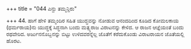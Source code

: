 +++
title = "044 ಎನ್ದು ತಮ್ಮನ್ದಿರು"

+++
44. ಹಾಗೆ ಹೇಳಿ ತಮ್ಮಂದಿರ ಸಹಿತ ಯುದ್ಧವನ್ನು ನೋಡುವ ಆನಂದದಿಂದ ಕೂಡಿದ ಕೋಮಲಕಾಯ (ಧರ್ಮರಾಯ)ನು ಯುದ್ಧಕ್ಕೆ ಸಿದ್ಧನಾಗಿ ಬಂದು ಮತ್ಸ್ಯರಾಜ ವಿರಾಟನನ್ನು ಕೇಳಿದ. ಆ ರಾಜನ ಆಜ್ಞೆಯಂತೆ ಬಂದು ರಥವೇರಿದ. ಅರ್ಜುನನೊಬ್ಬನನ್ನು ಬಿಟ್ಟು ಉಳಿದವರನ್ನೆಲ್ಲ ಜೊತೆಗೆ ಕರೆದುಕೊಂಡು ವಿರಾಟರಾಯನ ಜೊತೆಯಲ್ಲಿ ಹೊರಟ.